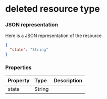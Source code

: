 # deleted resource type



### JSON representation

Here is a JSON representation of the resource

<!-- {
  "blockType": "resource",
  "optionalProperties": [

  ],
  "@odata.type": "microsoft.graph.deleted"
}-->

```json
{
  "state": "String"
}

```
### Properties
| Property	   | Type	|Description|
|:---------------|:--------|:----------|
|state|String||

<!-- uuid: 6c7720fc-9874-45de-9a23-e3211f39a9cb
2015-10-16 22:29:33 UTC -->
<!-- {
  "type": "#page.annotation",
  "description": "deleted resource",
  "keywords": "",
  "section": "documentation",
  "tocPath": ""
}-->
